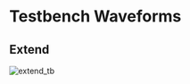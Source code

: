 # Testbench Waveforms
## Extend
![extend_tb](https://github.com/user-attachments/assets/0e2337cd-2541-4f65-b38a-061e07b17993)
